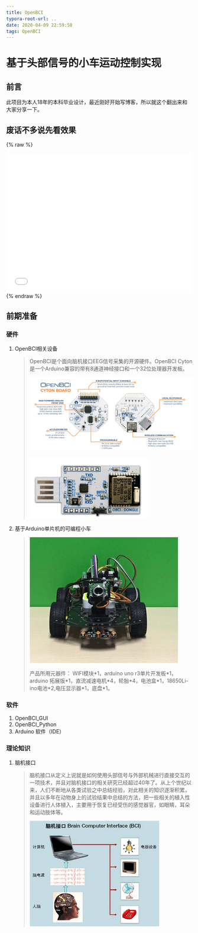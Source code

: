 ```yaml
---
title: OpenBCI
typora-root-url: ..
date: 2020-04-09 22:59:58
tags: OpenBCI
---
```

# 基于头部信号的小车运动控制实现 
## 前言
此项目为本人18年的本科毕业设计，最近刚好开始写博客，所以就这个翻出来和大家分享一下。

## 废话不多说先看效果

{% raw %}
<div style="position: relative; width: 100%; height: 0; padding-bottom: 75%;"><iframe src="//player.bilibili.com/player.html?aid=412655697&bvid=BV1xV411o73Y&cid=177388746&page=1" scrolling="no" border="0" frameborder="no" framespacing="0" allowfullscreen="true" style="position: absolute; width: 100%; height: 100%; left: 0; top: 0;"></iframe></div>
{% endraw %}

## 前期准备
### 硬件
1. OpenBCI相关设备

   > OpenBCI是个面向脑机接口EEG信号采集的开源硬件。OpenBCI Cyton是一个Arduino兼容的带有8通道神经接口和一个32位处理器开发板。
   >
   > ![board](/images/OpenBCI/openbci_board.png)
   >
   > <img src="/images/OpenBCI/usb_dongle.png" alt="usb_dongle" style="zoom:50%;" />


2. 基于Arduino单片机的可编程小车

   > ![car](/images/OpenBCI/car.png)
   >
   > 产品所用元器件： WIFI模块\*1，arduino uno r3单片开发板\*1，arduino 拓展版\*1，直流减速电机\*4，轮胎\*4，电池盒\*1，18650Li-ino电池\*2,电压显示器\*1，底盘\*1。
### 软件
1. OpenBCI_GUI
2. OpenBCI_Python
3. Arduino 软件（IDE）
### 理论知识

1. 脑机接口

   > 脑机接口从定义上说就是如何使用头部信号与外部机械进行直接交互的一项技术，并且对脑机接口的相关研究已经超过40年了。从上个世纪以来，人们不断地从各类试验之中总结经验，对此相关的知识逐渐积累，并且以多年在动物身上的试验结果中总结的方法，把一些相关的植入性设备进行人体植入，主要用于恢复已经受伤的感觉器官，如眼睛，耳朵和运动肢体等。
   >
   > ![bci](/images/OpenBCI/bci.png)
